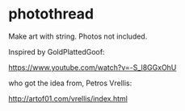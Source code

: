 # photothread

Make art with string. Photos not included.

Inspired by GoldPlattedGoof: 

https://www.youtube.com/watch?v=-S_l8GGxOhU

who got the idea from, Petros Vrellis: 

http://artof01.com/vrellis/index.html
